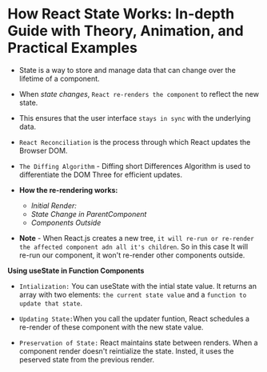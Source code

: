 # How React State Works: In-depth Guide with Theory, Animation, and Practical Examples

- State is a way to store and manage data that can change over the lifetime of a component. 
- When *state changes*, `React re-renders the component` to reflect the new state.
- This ensures that the user interface `stays in sync` with the underlying data.

- `React Reconciliation` is the process through which React updates the Browser DOM.
- `The Diffing Algorithm` - Diffing short Differences Algorithm is used to differentiate the DOM Three for efficient updates.

- **How the re-rendering works:**
    - *Initial Render:*
    - *State Change in ParentComponent*
    - *Components Outside*
    
- **Note** - When React.js creates a new tree, `it will re-run or re-render the affected component adn all it's children`. So in this case It will re-run our <Counter/> component, it won't re-render other components outside. 

**Using useState in Function Components** 

- `Intialization:` You can useState with the intial state value. It returns an array with two elements: `the current state value` and a `function to update that state`.

- `Updating State:`When you call the updater funtion, React schedules a re-render of these component with the new state value.

- `Preservation of State:` React maintains state between renders. When a component render doesn't reintialize the state. Insted, it uses the peserved state from the previous render.

